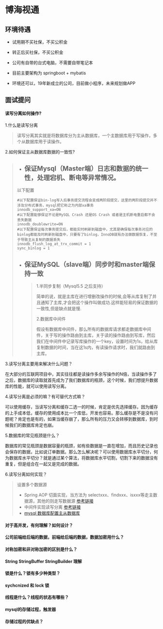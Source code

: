 # 博海视通

## 环境待遇

- 试用期不买社保，不买公积金

- 转正后买社保，不买公积金

- 公司有自带的台式电脑，不需要自带笔记本

- 目前主要架构为 springboot + mybatis

- 环境还可以，19年新成立的公司，目前做小程序，未来规划做APP

##  面试提问

#### 读写分离如何操作?

1.什么是读写分离<br>

> 读写分离其实就是将数据库分为主从数据库，一个主数据库用于写操作，多个从数据库用于读操作。

2.如何保证主从数据库数据的一致性?

> - ## 保证Mysql（Master端）日志和数据的统一性，处理宕机、断电等异常情况。 ##
>
> 以下配置
>
> ```mysql
> #以下配置保证bin-log写入后事务提交流程会变成两阶段提交，这里的两阶段提交并不涉及分布式事务，mysql把它称之为内部xa事务
> innodb_support_xa=ON
> #以下配置能够保证不论是MySQL Crash 还是OS Crash 或者是主机断电重启都不会丢失数据
> innodb_doublewrite=ON
> #以下配置保证每次事务提交后，都能实时刷新到磁盘中，尤其是确保每次事务对应的binlog都能及时刷新到磁盘中，只要有了binlog，InnoDB就有办法做数据恢复，不至于导致主从复制的数据丢失
> innodb_flush_log_at_trx_commit = 1
> sync_binlog = 1
> ```
>
> - ## 保证MySQL（slave端）同步时和master端保持一致 ##
>
>   >1.半同步复制（Mysql5.5 之后支持）
>   >
>   >简单的说，就是主库在进行增删改操作的时候,会等从库复制了并且通知了主库,才会把这个操作叫做成功.这样能轻易的保证数据的一致性,但是缺点就是慢.
>   >
>   >2.数据库中间件
>   >
>   >假设有数据库中间件，那么所有的数据库请求都走数据库中间件，关于写的操作路由到主库，关于读的操作路由到写库，然后我们在中间件中记录写库操作的一个key，设置时间为1s，给从库复制数据的时间，当在这1s内，有读操作请求时，我们就路由到主库。
>   >
>   >

3.读写分离主要用来解决什么问题？

在大部分的互联网项目中，其实往往都是读操作多余写操作的N倍，当读操作多了之后，数据库的读取就首先成为了我们数据库的瓶颈，这个时候，我们想提升数据库的性能，就可以使用读写分离。

4.读写分离是必须的嘛？有可替代方式嘛？

可以使用缓存，当读写分离和缓存二选一的时候，肯定是优先选择缓存。因为缓存的上手成本低，缓存的使用成本比一个库低，开发也容易。那么缓存是不是没有问题呢？肯定也是有的，如果当缓存崩了，那么所有的压力又会转移到数据库，到时候我们的数据库肯定也崩。

5.数据库的常见瓶颈是什么？

数据库的常见瓶颈是数据容量的瓶颈，如有些数据是一直在增加，而且历史记录也会保存的数据，比如说订单数据。那么怎么解决呢？可以使用数据库水平切分，何为数据库水平切分？就是通过某个算法，将数据库水平切割，切割下来的数据没有重复，但是组合在一起又是完成的数据。

6.读写分离如何实现？

> 设置多个数据源
>
> - Spring AOP 切面实现，当方法为 selectxxx、findxxx、isxxx等走主数据源，其他的则走写数据源 [参考链接](https://www.cnblogs.com/tilamisu007/p/9360664.html)
> - 中间件实现读写分离 [参考链接](https://www.cnblogs.com/tilamisu007/p/9360664.html)
> - [mysql 数据库配置主从数据库](https://blog.csdn.net/m0_37997046/article/details/83793110)



#### 对于高并发，有何理解？如何设计？

#### 公司前端给后端的数据，前端给后端的数据，数据加密用什么？

#### 对称加密和非对称加密的区别是什么？

#### String StringBuffer StringBuilder 理解

#### 锁是什么？锁有多少种类型？

#### sychcnized 和 lock 锁

#### 线程是什么？线程的状态有哪些？

#### mysql的存储过程，触发器

#### 存储过程的优缺点？